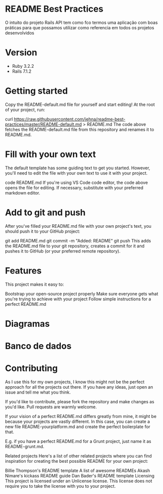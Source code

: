 # README Best Practices

O intuito do projeto Rails API tem como fco termos uma aplicação com boas práticas para que possamos utilizar como referencia em todos  os projetos desenvolvidos

# Version

 * Ruby 3.2.2
 * Rails 7.1.2


# Getting started
Copy the README-default.md file for yourself and start editing! At the root of your project, run:

curl https://raw.githubusercontent.com/jehna/readme-best-practices/master/README-default.md > README.md
The code above fetches the README-default.md file from this repository and renames it to README.md.

# Fill with your own text
The default template has some guiding text to get you started. However, you'll need to edit the file with your own text to use it with your project.

code README.md
If you're using VS Code code editor, the code above opens the file for editing. If necessary, substitute with your preferred markdown editor.

# Add to git and push
After you've filled your README.md file with your own project's text, you should push it to your GitHub project:

git add README.md
git commit -m "Added: README"
git push
This adds the README.md file to your git repository, creates a commit for it and pushes it to GitHub (or your preferred remote repository).

# Features
This project makes it easy to:

Bootstrap your open-source project properly
Make sure everyone gets what you're trying to achieve with your project
Follow simple instructions for a perfect README.md

# Diagramas



# Banco de dados



# Contributing
As I use this for my own projects, I know this might not be the perfect approach for all the projects out there. If you have any ideas, just open an issue and tell me what you think.

If you'd like to contribute, please fork the repository and make changes as you'd like. Pull requests are warmly welcome.

If your vision of a perfect README.md differs greatly from mine, it might be because your projects are vastly different. In this case, you can create a new file README-yourplatform.md and create the perfect boilerplate for that.

E.g. if you have a perfect README.md for a Grunt project, just name it as README-grunt.md.

Related projects
Here's a list of other related projects where you can find inspiration for creating the best possible README for your own project:

Billie Thompson's README template
A list of awesome READMEs
Akash Nimare's kickass README guide
Dan Bader's README template
Licensing
This project is licensed under an Unlicense license. This license does not require you to take the license with you to your project.